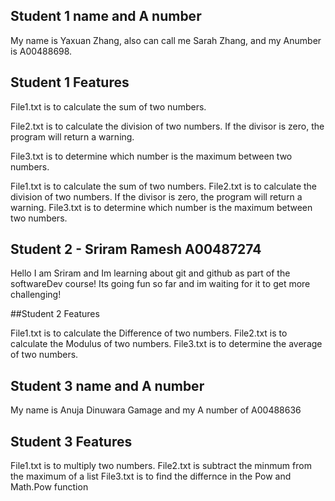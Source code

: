 ## Student 1 name and A number
My name is Yaxuan Zhang, also can call me Sarah Zhang, and my Anumber is A00488698.
## Student 1 Features

<p>File1.txt is to calculate the sum of two numbers.</p>
<p>File2.txt is to calculate the division of two numbers. If the divisor is zero, the program will return a warning.</p>
<p>File3.txt is to determine which number is the maximum between two numbers.</p>

File1.txt is to calculate the sum of two numbers.
File2.txt is to calculate the division of two numbers. If the divisor is zero, the program will return a warning.
File3.txt is to determine which number is the maximum between two numbers.

## Student 2 - Sriram Ramesh A00487274

Hello I am Sriram and Im learning about git and github as part of the softwareDev course! Its going fun so far and
im waiting for it to get more challenging!

##Student 2 Features 

File1.txt is to calculate the Difference of two numbers.
File2.txt is to calculate the Modulus of two numbers.
File3.txt is to determine the average of two numbers.
## Student 3 name and A number
My name is Anuja Dinuwara Gamage and my A number of A00488636
## Student 3 Features
File1.txt is to multiply two numbers.
File2.txt is subtract the minmum from the maximum of a list
File3.txt is to find the differnce in the Pow and Math.Pow function
